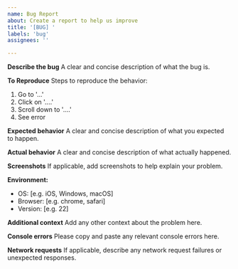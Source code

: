 ```yaml
---
name: Bug Report
about: Create a report to help us improve
title: '[BUG] '
labels: 'bug'
assignees: ''

---
```


**Describe the bug**
A clear and concise description of what the bug is.

**To Reproduce**
Steps to reproduce the behavior:
1. Go to '...'
2. Click on '....'
3. Scroll down to '....'
4. See error

**Expected behavior**
A clear and concise description of what you expected to happen.

**Actual behavior**
A clear and concise description of what actually happened.

**Screenshots**
If applicable, add screenshots to help explain your problem.

**Environment:**
 - OS: [e.g. iOS, Windows, macOS]
 - Browser: [e.g. chrome, safari]
 - Version: [e.g. 22]

**Additional context**
Add any other context about the problem here.

**Console errors**
Please copy and paste any relevant console errors here.

**Network requests**
If applicable, describe any network request failures or unexpected responses.